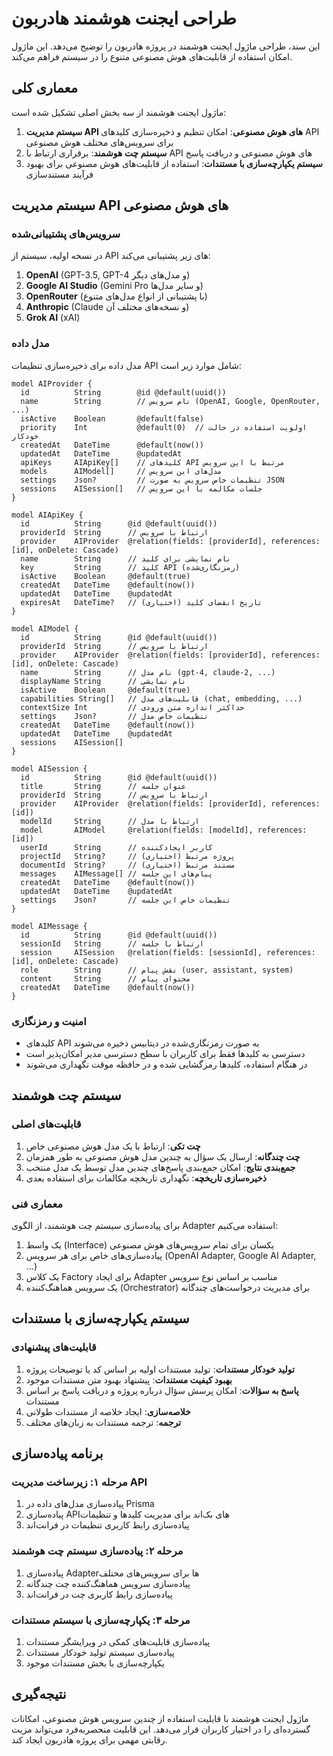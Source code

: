 # طراحی ایجنت هوشمند هادربون

این سند، طراحی ماژول ایجنت هوشمند در پروژه هادربون را توضیح می‌دهد. این ماژول امکان استفاده از قابلیت‌های هوش مصنوعی متنوع را در سیستم فراهم می‌کند.

## معماری کلی

ماژول ایجنت هوشمند از سه بخش اصلی تشکیل شده است:

1. **سیستم مدیریت API های هوش مصنوعی**: امکان تنظیم و ذخیره‌سازی کلیدهای API برای سرویس‌های مختلف هوش مصنوعی
2. **سیستم چت هوشمند**: برقراری ارتباط با API های هوش مصنوعی و دریافت پاسخ
3. **سیستم یکپارچه‌سازی با مستندات**: استفاده از قابلیت‌های هوش مصنوعی برای بهبود فرآیند مستندسازی

## سیستم مدیریت API های هوش مصنوعی

### سرویس‌های پشتیبانی‌شده

در نسخه اولیه، سیستم از API های زیر پشتیبانی می‌کند:

1. **OpenAI** (GPT-3.5, GPT-4 و مدل‌های دیگر)
2. **Google AI Studio** (Gemini Pro و سایر مدل‌ها)
3. **OpenRouter** (با پشتیبانی از انواع مدل‌های متنوع)
4. **Anthropic** (Claude و نسخه‌های مختلف آن)
5. **Grok AI** (xAI)

### مدل داده

مدل داده برای ذخیره‌سازی تنظیمات API شامل موارد زیر است:

```prisma
model AIProvider {
  id          String        @id @default(uuid())
  name        String        // نام سرویس (OpenAI, Google, OpenRouter, ...)
  isActive    Boolean       @default(false)
  priority    Int           @default(0)  // اولویت استفاده در حالت خودکار
  createdAt   DateTime      @default(now())
  updatedAt   DateTime      @updatedAt
  apiKeys     AIApiKey[]    // کلیدهای API مرتبط با این سرویس
  models      AIModel[]     // مدل‌های این سرویس
  settings    Json?         // تنظیمات خاص سرویس به صورت JSON
  sessions    AISession[]   // جلسات مکالمه با این سرویس
}

model AIApiKey {
  id          String      @id @default(uuid())
  providerId  String      // ارتباط با سرویس
  provider    AIProvider  @relation(fields: [providerId], references: [id], onDelete: Cascade)
  name        String      // نام نمایشی برای کلید
  key         String      // کلید API (رمزنگاری‌شده)
  isActive    Boolean     @default(true)
  createdAt   DateTime    @default(now())
  updatedAt   DateTime    @updatedAt
  expiresAt   DateTime?   // تاریخ انقضای کلید (اختیاری)
}

model AIModel {
  id          String      @id @default(uuid())
  providerId  String      // ارتباط با سرویس
  provider    AIProvider  @relation(fields: [providerId], references: [id], onDelete: Cascade)
  name        String      // نام مدل (gpt-4, claude-2, ...)
  displayName String      // نام نمایشی
  isActive    Boolean     @default(true)
  capabilities String[]   // قابلیت‌های مدل (chat, embedding, ...)
  contextSize Int         // حداکثر اندازه متن ورودی
  settings    Json?       // تنظیمات خاص مدل
  createdAt   DateTime    @default(now())
  updatedAt   DateTime    @updatedAt
  sessions    AISession[]
}

model AISession {
  id          String      @id @default(uuid())
  title       String      // عنوان جلسه
  providerId  String      // ارتباط با سرویس
  provider    AIProvider  @relation(fields: [providerId], references: [id])
  modelId     String      // ارتباط با مدل
  model       AIModel     @relation(fields: [modelId], references: [id])
  userId      String      // کاربر ایجادکننده
  projectId   String?     // پروژه مرتبط (اختیاری)
  documentId  String?     // مستند مرتبط (اختیاری)
  messages    AIMessage[] // پیام‌های این جلسه
  createdAt   DateTime    @default(now())
  updatedAt   DateTime    @updatedAt
  settings    Json?       // تنظیمات خاص این جلسه
}

model AIMessage {
  id          String      @id @default(uuid())
  sessionId   String      // ارتباط با جلسه
  session     AISession   @relation(fields: [sessionId], references: [id], onDelete: Cascade)
  role        String      // نقش پیام (user, assistant, system)
  content     String      // محتوای پیام
  createdAt   DateTime    @default(now())
}
```

### امنیت و رمزنگاری

- کلیدهای API به صورت رمزنگاری‌شده در دیتابیس ذخیره می‌شوند
- دسترسی به کلیدها فقط برای کاربران با سطح دسترسی مدیر امکان‌پذیر است
- در هنگام استفاده، کلیدها رمزگشایی شده و در حافظه موقت نگهداری می‌شوند

## سیستم چت هوشمند

### قابلیت‌های اصلی

1. **چت تکی**: ارتباط با یک مدل هوش مصنوعی خاص
2. **چت چندگانه**: ارسال یک سؤال به چندین مدل هوش مصنوعی به طور همزمان
3. **جمع‌بندی نتایج**: امکان جمع‌بندی پاسخ‌های چندین مدل توسط یک مدل منتخب
4. **ذخیره‌سازی تاریخچه**: نگهداری تاریخچه مکالمات برای استفاده بعدی

### معماری فنی

برای پیاده‌سازی سیستم چت هوشمند، از الگوی Adapter استفاده می‌کنیم:

1. یک واسط (Interface) یکسان برای تمام سرویس‌های هوش مصنوعی
2. پیاده‌سازی‌های خاص برای هر سرویس (OpenAI Adapter, Google AI Adapter, ...)
3. یک کلاس Factory برای ایجاد Adapter مناسب بر اساس نوع سرویس
4. یک سرویس هماهنگ‌کننده (Orchestrator) برای مدیریت درخواست‌های چندگانه

## سیستم یکپارچه‌سازی با مستندات

### قابلیت‌های پیشنهادی

1. **تولید خودکار مستندات**: تولید مستندات اولیه بر اساس کد یا توضیحات پروژه
2. **بهبود کیفیت مستندات**: پیشنهاد بهبود متن مستندات موجود
3. **پاسخ به سؤالات**: امکان پرسش سؤال درباره پروژه و دریافت پاسخ بر اساس مستندات
4. **خلاصه‌سازی**: ایجاد خلاصه از مستندات طولانی
5. **ترجمه**: ترجمه مستندات به زبان‌های مختلف

## برنامه پیاده‌سازی

### مرحله ۱: زیرساخت مدیریت API

1. پیاده‌سازی مدل‌های داده در Prisma
2. پیاده‌سازی API‌های بک‌اند برای مدیریت کلیدها و تنظیمات
3. پیاده‌سازی رابط کاربری تنظیمات در فرانت‌اند

### مرحله ۲: پیاده‌سازی سیستم چت هوشمند

1. پیاده‌سازی Adapter‌ها برای سرویس‌های مختلف
2. پیاده‌سازی سرویس هماهنگ‌کننده چت چندگانه
3. پیاده‌سازی رابط کاربری چت در فرانت‌اند

### مرحله ۳: یکپارچه‌سازی با سیستم مستندات

1. پیاده‌سازی قابلیت‌های کمکی در ویرایشگر مستندات
2. پیاده‌سازی سیستم تولید خودکار مستندات
3. یکپارچه‌سازی با بخش مستندات موجود

## نتیجه‌گیری

ماژول ایجنت هوشمند با قابلیت استفاده از چندین سرویس هوش مصنوعی، امکانات گسترده‌ای را در اختیار کاربران قرار می‌دهد. این قابلیت منحصربه‌فرد می‌تواند مزیت رقابتی مهمی برای پروژه هادربون ایجاد کند. 